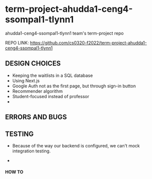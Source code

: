 # term-project-ahudda1-ceng4-ssompal1-tlynn1
ahudda1-ceng4-ssompal1-tlynn1 team's term-project repo

REPO LINK: https://github.com/cs0320-f2022/term-project-ahudda1-ceng4-ssompal1-tlynn1

## DESIGN CHOICES
- Keeping the waitlists in a SQL database
- Using Next.js
- Google Auth not as the first page, but through sign-in button
- Recommender algorithm 
- Student-focused instead of professor
- 

## ERRORS AND BUGS

## TESTING
- Because of the way our backend is configured, we can't mock integration testing. 

- 

#### HOW TO
